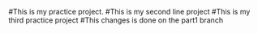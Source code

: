 #This is my practice project.
#This is my second line project
#This is my third practice project
#This changes is done on the part1 branch